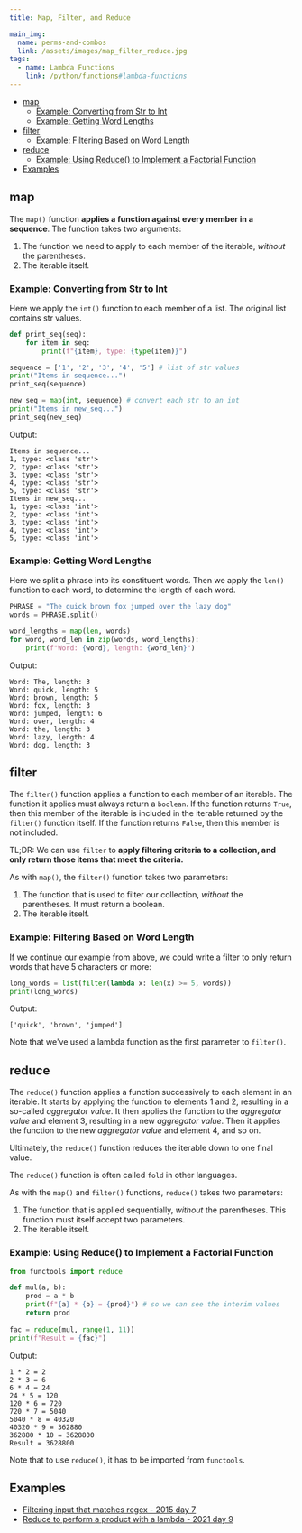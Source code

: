 ```yaml
---
title: Map, Filter, and Reduce

main_img:
  name: perms-and-combos
  link: /assets/images/map_filter_reduce.jpg
tags: 
  - name: Lambda Functions
    link: /python/functions#lambda-functions  
---
```


- [map](#map)
  - [Example: Converting from Str to Int](#example-converting-from-str-to-int)
  - [Example: Getting Word Lengths](#example-getting-word-lengths)
- [filter](#filter)
  - [Example: Filtering Based on Word Length](#example-filtering-based-on-word-length)
- [reduce](#reduce)
  - [Example: Using Reduce() to Implement a Factorial Function](#example-using-reduce-to-implement-a-factorial-function)
- [Examples](#examples)

## map

The `map()` function **applies a function against every member in a sequence**. The function takes two arguments:

1. The function we need to apply to each member of the iterable, _without_ the parentheses.
1. The iterable itself.

### Example: Converting from Str to Int

Here we apply the `int()` function to each member of a list.  The original list contains str values.

```python
def print_seq(seq):
    for item in seq:
        print(f"{item}, type: {type(item)}")

sequence = ['1', '2', '3', '4', '5'] # list of str values
print("Items in sequence...")
print_seq(sequence)

new_seq = map(int, sequence) # convert each str to an int
print("Items in new_seq...")
print_seq(new_seq)
```

Output:

```text
Items in sequence...
1, type: <class 'str'>
2, type: <class 'str'>
3, type: <class 'str'>
4, type: <class 'str'>
5, type: <class 'str'>
Items in new_seq...
1, type: <class 'int'>
2, type: <class 'int'>
3, type: <class 'int'>
4, type: <class 'int'>
5, type: <class 'int'>
```

### Example: Getting Word Lengths

Here we split a phrase into its constituent words.  Then we apply the `len()` function to each word, to determine the length of each word.

```python
PHRASE = "The quick brown fox jumped over the lazy dog"
words = PHRASE.split()

word_lengths = map(len, words)
for word, word_len in zip(words, word_lengths):
    print(f"Word: {word}, length: {word_len}")
```

Output:

```text
Word: The, length: 3
Word: quick, length: 5
Word: brown, length: 5
Word: fox, length: 3
Word: jumped, length: 6
Word: over, length: 4
Word: the, length: 3
Word: lazy, length: 4
Word: dog, length: 3
```

## filter

The `filter()` function applies a function to each member of an iterable.  The function it applies must always return a `boolean`.  If the function returns `True`, then this member of the iterable is included in the iterable returned by the `filter()` function itself.  If the function returns `False`, then this member is not included.

TL;DR: We can use `filter` to **apply filtering criteria to a collection, and only return those items that meet the criteria.**

As with `map()`, the `filter()` function takes two parameters:

1. The function that is used to filter our collection, _without_ the parentheses.  It must return a boolean.
1. The iterable itself.

### Example: Filtering Based on Word Length

If we continue our example from above, we could write a filter to only return words that have 5 characters or more:

```python
long_words = list(filter(lambda x: len(x) >= 5, words))
print(long_words)
```

Output:

```text
['quick', 'brown', 'jumped']
```

Note that we've used a lambda function as the first parameter to `filter()`.

## reduce

The `reduce()` function applies a function successively to each element in an iterable.  It starts by applying the function to elements 1 and 2, resulting in a so-called _aggregator value_.  It then applies the function to the _aggregator value_ and element 3, resulting in a new _aggregator value_.  Then it applies the function to the new _aggregator value_ and element 4, and so on.

Ultimately, the `reduce()` function reduces the iterable down to one final value.

The `reduce()` function is often called `fold` in other languages.

As with the `map()` and `filter()` functions, `reduce()` takes two parameters:

1. The function that is applied sequentially, _without_ the parentheses. This function must itself accept two parameters.
1. The iterable itself.

### Example: Using Reduce() to Implement a Factorial Function

```python
from functools import reduce

def mul(a, b):
    prod = a * b
    print(f"{a} * {b} = {prod}") # so we can see the interim values
    return prod
    
fac = reduce(mul, range(1, 11))
print(f"Result = {fac}")
```

Output:

```text
1 * 2 = 2
2 * 3 = 6
6 * 4 = 24
24 * 5 = 120
120 * 6 = 720
720 * 7 = 5040
5040 * 8 = 40320
40320 * 9 = 362880
362880 * 10 = 3628800
Result = 3628800
```

Note that to use `reduce()`, it has to be imported from `functools`.

## Examples

- [Filtering input that matches regex - 2015 day 7](/2015/7)
- [Reduce to perform a product with a lambda - 2021 day 9](/2021/9)